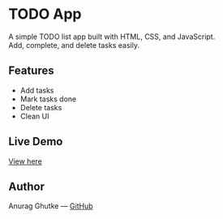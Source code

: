 # TODO App

A simple TODO list app built with HTML, CSS, and JavaScript.  
Add, complete, and delete tasks easily.

## Features

- Add tasks  
- Mark tasks done  
- Delete tasks  
- Clean UI

## Live Demo

[View here](https://anuragghutke.github.io/simple-todo-app/)


## Author

Anurag Ghutke — [GitHub](https://github.com/AnuragGhutke)
